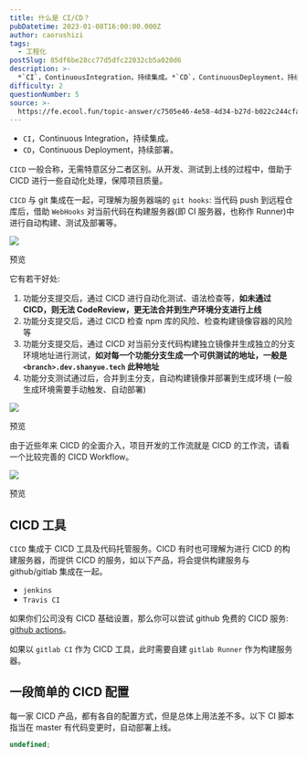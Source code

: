 ```yaml
---
title: 什么是 CI/CD？
pubDatetime: 2023-01-08T16:00:00.000Z
author: caorushizi
tags:
  - 工程化
postSlug: 85df6be28cc77d5dfc22032cb5a020d6
description: >-
  *`CI`，ContinuousIntegration，持续集成。*`CD`，ContinuousDeployment，持续部署。`CICD`一般合称，无需特意区分二者区别。从开发、测试到上线的过程中
difficulty: 2
questionNumber: 5
source: >-
  https://fe.ecool.fun/topic-answer/c7505e46-4e58-4d34-b27d-b022c244cfad?orderBy=updateTime&order=desc&tagId=28
---
```


- `CI`，Continuous Integration，持续集成。
- `CD`，Continuous Deployment，持续部署。

`CICD` 一般合称，无需特意区分二者区别。从开发、测试到上线的过程中，借助于 CICD 进行一些自动化处理，保障项目质量。

`CICD` 与 git 集成在一起，可理解为服务器端的 `git hooks`: 当代码 push 到远程仓库后，借助 `WebHooks` 对当前代码在构建服务器(即 CI 服务器，也称作 Runner)中进行自动构建、测试及部署等。

![](https://p3-juejin.byteimg.com/tos-cn-i-k3u1fbpfcp/6e1576bdb44b42b096e4aa5e9ec2fc81~tplv-k3u1fbpfcp-zoom-in-crop-mark:4536:0:0:0.image)

预览

它有若干好处:

1.  功能分支提交后，通过 CICD 进行自动化测试、语法检查等，**如未通过 CICD，则无法 CodeReview，更无法合并到生产环境分支进行上线**
2.  功能分支提交后，通过 CICD 检查 npm 库的风险、检查构建镜像容器的风险等
3.  功能分支提交后，通过 CICD 对当前分支代码构建独立镜像并生成独立的分支环境地址进行测试，**如对每一个功能分支生成一个可供测试的地址，一般是 `<branch>.dev.shanyue.tech` 此种地址**
4.  功能分支测试通过后，合并到主分支，自动构建镜像并部署到生成环境 (一般生成环境需要手动触发、自动部署)

![](https://p3-juejin.byteimg.com/tos-cn-i-k3u1fbpfcp/9bc88ef327f54e518d8107e9b698520f~tplv-k3u1fbpfcp-zoom-in-crop-mark:4536:0:0:0.image)

预览

由于近些年来 CICD 的全面介入，项目开发的工作流就是 CICD 的工作流，请看一个比较完善的 CICD Workflow。

![](https://p3-juejin.byteimg.com/tos-cn-i-k3u1fbpfcp/c4746a6b8c41439d9f73ddbfb231d5f0~tplv-k3u1fbpfcp-zoom-in-crop-mark:4536:0:0:0.image)

预览

## CICD 工具

`CICD` 集成于 CICD 工具及代码托管服务。CICD 有时也可理解为进行 CICD 的构建服务器，而提供 CICD 的服务，如以下产品，将会提供构建服务与 github/gitlab 集成在一起。

- `jenkins`
- `Travis CI`

如果你们公司没有 CICD 基础设置，那么你可以尝试 github 免费的 CICD 服务: [github actions](https://github.com/features/actions)。

如果以 `gitlab CI` 作为 CICD 工具，此时需要自建 `gitlab Runner` 作为构建服务器。

## 一段简单的 CICD 配置

每一家 CICD 产品，都有各自的配置方式，但是总体上用法差不多。以下 CI 脚本指当在 master 有代码变更时，自动部署上线。

```typescript
undefined;
```
